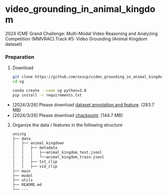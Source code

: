 # video_grounding_in_animal_kingdom
 2024 ICME Grand Challenge: Multi-Modal Video Reasoning and Analyzing Competition (MMVRAC).Track #5: Video Grounding (Animal Kingdom dataset) 
### Preparation
1. Download
   ```bash
   git clone https://github.com/xxxcp/video_grounding_in_animal_kingdom.git
   cd vg
   
   conda create --name vg python=3.8
   pip install -r requirements.txt
   ```
 - [2024/3/26]  Please download [dataset annotation and feature](https://drive.google.com/file/d/1tVloZdISLdNk1ckgBu-wxqQD2sRWz2af/view?usp=drive_link). (283.7 MB)
 - [2024/3/26]  Please download [chackpoint](https://drive.google.com/file/d/1GY68psWBJouImzYXNnjJF5JXj5rKJxdo/view?usp=drive_link). (144.7 MB)
2. Organize the data / features in the following structure
   ```bash
   univtg
   ├── data
   │   ├── animal_kingdown
   │   │   ├── metadata
   │   │   │   ├──animal_kingdom_test.jsonl
   │   │   │   └──animal_kingdom_train.jsonl
   │   │   ├── txt_clip
   │   │   ├── vid_clip
   ├── main
   ├── model
   ├── utils
   ├── README.md
   └── ···
   ```
